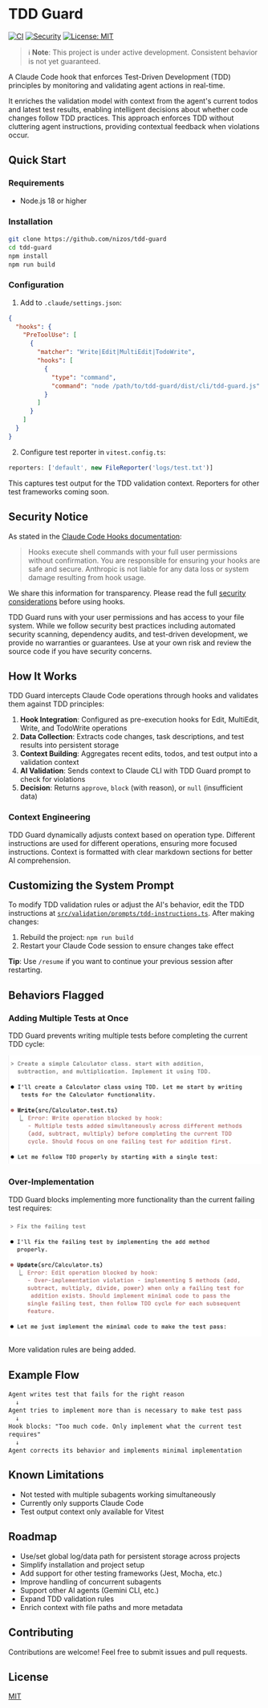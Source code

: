 # TDD Guard

[![CI](https://github.com/nizos/tdd-guard/actions/workflows/ci.yml/badge.svg)](https://github.com/nizos/tdd-guard/actions/workflows/ci.yml)
[![Security](https://github.com/nizos/tdd-guard/actions/workflows/security.yml/badge.svg)](https://github.com/nizos/tdd-guard/actions/workflows/security.yml)
[![License: MIT](https://img.shields.io/badge/License-MIT-blue.svg)](LICENSE)

> ℹ️ **Note**: This project is under active development. Consistent behavior is not yet guaranteed.

A Claude Code hook that enforces Test-Driven Development (TDD) principles by monitoring and validating agent actions in real-time.

It enriches the validation model with context from the agent's current todos and latest test results, enabling intelligent decisions about whether code changes follow TDD practices. This approach enforces TDD without cluttering agent instructions, providing contextual feedback when violations occur.

## Quick Start

### Requirements

- Node.js 18 or higher

### Installation

```bash
git clone https://github.com/nizos/tdd-guard
cd tdd-guard
npm install
npm run build
```

### Configuration

1. Add to `.claude/settings.json`:

```json
{
  "hooks": {
    "PreToolUse": [
      {
        "matcher": "Write|Edit|MultiEdit|TodoWrite",
        "hooks": [
          {
            "type": "command",
            "command": "node /path/to/tdd-guard/dist/cli/tdd-guard.js"
          }
        ]
      }
    ]
  }
}
```

2. Configure test reporter in `vitest.config.ts`:

```javascript
reporters: ['default', new FileReporter('logs/test.txt')]
```

This captures test output for the TDD validation context. Reporters for other test frameworks coming soon.

## Security Notice

As stated in the [Claude Code Hooks documentation](https://docs.anthropic.com/en/docs/claude-code/hooks#security-considerations):

> Hooks execute shell commands with your full user permissions without confirmation. You are responsible for ensuring your hooks are safe and secure. Anthropic is not liable for any data loss or system damage resulting from hook usage.

We share this information for transparency. Please read the full [security considerations](https://docs.anthropic.com/en/docs/claude-code/hooks#security-considerations) before using hooks.

TDD Guard runs with your user permissions and has access to your file system. While we follow security best practices including automated security scanning, dependency audits, and test-driven development, we provide no warranties or guarantees. Use at your own risk and review the source code if you have security concerns.

## How It Works

TDD Guard intercepts Claude Code operations through hooks and validates them against TDD principles:

1. **Hook Integration**: Configured as pre-execution hooks for Edit, MultiEdit, Write, and TodoWrite operations
2. **Data Collection**: Extracts code changes, task descriptions, and test results into persistent storage
3. **Context Building**: Aggregates recent edits, todos, and test output into a validation context
4. **AI Validation**: Sends context to Claude CLI with TDD Guard prompt to check for violations
5. **Decision**: Returns `approve`, `block` (with reason), or `null` (insufficient data)

### Context Engineering

TDD Guard dynamically adjusts context based on operation type. Different instructions are used for different operations, ensuring more focused instructions. Context is formatted with clear markdown sections for better AI comprehension.

## Customizing the System Prompt

To modify TDD validation rules or adjust the AI's behavior, edit the TDD instructions at [`src/validation/prompts/tdd-instructions.ts`](https://github.com/nizos/tdd-guard/blob/main/src/validation/prompts/tdd-instructions.ts). After making changes:

1. Rebuild the project: `npm run build`
2. Restart your Claude Code session to ensure changes take effect

**Tip**: Use `/resume` if you want to continue your previous session after restarting.

## Behaviors Flagged

### Adding Multiple Tests at Once

TDD Guard prevents writing multiple tests before completing the current TDD cycle:

![TDD Guard blocking multiple tests being written simultaneously for different methods before completing the current TDD cycle](docs/assets/demo-multiple-tests.png)

### Over-Implementation

TDD Guard blocks implementing more functionality than the current failing test requires:

![TDD Guard preventing over-implementation by blocking attempt to implement multiple methods when only one failing test exists](docs/assets/demo-over-implementation.png)

More validation rules are being added.

## Example Flow

```
Agent writes test that fails for the right reason
  ↓
Agent tries to implement more than is necessary to make test pass
  ↓
Hook blocks: "Too much code. Only implement what the current test requires"
  ↓
Agent corrects its behavior and implements minimal implementation
```

## Known Limitations

- Not tested with multiple subagents working simultaneously
- Currently only supports Claude Code
- Test output context only available for Vitest

## Roadmap

- Use/set global log/data path for persistent storage across projects
- Simplify installation and project setup
- Add support for other testing frameworks (Jest, Mocha, etc.)
- Improve handling of concurrent subagents
- Support other AI agents (Gemini CLI, etc.)
- Expand TDD validation rules
- Enrich context with file paths and more metadata

## Contributing

Contributions are welcome! Feel free to submit issues and pull requests.

## License

[MIT](LICENSE)

